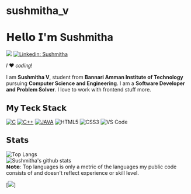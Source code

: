 
# sushmitha_v
# 𝗛𝗲𝗹𝗹𝗼 𝗜'𝗺 Sushmitha

[![](https://img.shields.io/badge/-@sushmitha-%23181717?style=flat-square&logo=github)](https://github.com/Sushmi2004)
[![Linkedin: Sushmitha](https://img.shields.io/badge/-@sushmitha-blue?style=flat-square&logo=Linkedin&logoColor=white&link=https://www.linkedin.com/in/ghazi-khan/)](https://www.linkedin.com/in/sushmitha-v-655ba0235/)


𝐼 ❤️ 𝑐𝑜𝑑𝑖𝑛𝑔!

I am **Sushmitha V**, student from **Bannari Amman Institute of Technology** pursuing **Computer Science and Engineering**. I am a **Software Developer and Problem Solver**. I love to work with frontend stuff more.

<!-- :computer: 𝙎𝙚𝙡𝙛-𝙩𝙝𝙤𝙪𝙜𝙝𝙩 front-𝙚𝙣𝙙 𝙀𝙣𝙜𝙞𝙣𝙚𝙚𝙧 𝙖𝙣𝙙 𝙥𝙧𝙤𝙜𝙧𝙖𝙢𝙢𝙚𝙧. -->

## 𝗠𝘆 𝗧𝗲𝗰𝗸 𝗦𝘁𝗮𝗰𝗸

<a href="https://github.com/search?q=user%3ADenverCoder1+language%3Ac"><img alt="C" src="https://custom-icon-badges.demolab.com/badge/C-03599C.svg?logo=c-in-hexagon&logoColor=white"></a>
<a href="https://github.com/search?q=user%3ADenverCoder1+language%3Acpp"><img alt="C++" src="https://custom-icon-badges.demolab.com/badge/C++-9C033A.svg?logo=cpp2&logoColor=white"></a>
<a href="https://github.com/search?q=user%3ADenverCoder1+language%3Ac+language%3AJava&type=repositories&l=Java"><img alt="JAVA" src="https://custom-icon-badges.demolab.com/badge/JAVA-9C033A.svg?logo=cpp2&logoColor=white"></a> 
![HTML5](https://img.shields.io/badge/-HTML5-%23E44D27?style=flat-square&logo=html5&logoColor=ffffff)
![CSS3](https://img.shields.io/badge/-CSS3-%231572B6?style=flat-square&logo=css3)
![VS Code](https://img.shields.io/badge/-VSCode-%23007ACC?style=flat-square&logo=visual-studio-code)


## 𝗦𝘁𝗮𝘁𝘀
![Top Langs](https://github-readme-stats.vercel.app/api/top-langs/?username=Sushmi2004&theme=dracula)<br>
![Sushmitha's github stats](https://github-readme-stats.vercel.app/api?username=Sushmi2004&show_icons=true&theme=dracula)
<br>
𝗡𝗼𝘁𝗲: Top languages is only a metric of the languages my public code consists of and doesn't reflect experience or skill level.

[![](https://github-profile-trophy.vercel.app/?username=Sushmi2004)]

